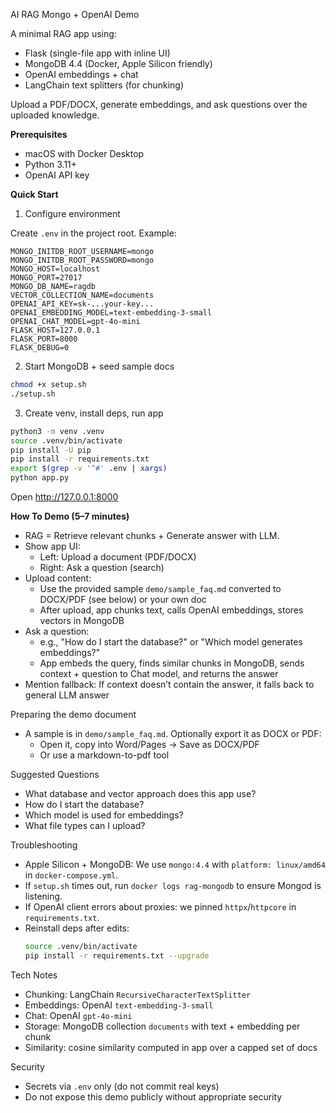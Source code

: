 AI RAG Mongo + OpenAI Demo

A minimal RAG app using:
- Flask (single-file app with inline UI)
- MongoDB 4.4 (Docker, Apple Silicon friendly)
- OpenAI embeddings + chat
- LangChain text splitters (for chunking)

Upload a PDF/DOCX, generate embeddings, and ask questions over the uploaded knowledge.

**Prerequisites**
- macOS with Docker Desktop
- Python 3.11+
- OpenAI API key

**Quick Start**

1) Configure environment

Create `.env` in the project root. Example:

```
MONGO_INITDB_ROOT_USERNAME=mongo
MONGO_INITDB_ROOT_PASSWORD=mongo
MONGO_HOST=localhost
MONGO_PORT=27017
MONGO_DB_NAME=ragdb
VECTOR_COLLECTION_NAME=documents
OPENAI_API_KEY=sk-...your-key...
OPENAI_EMBEDDING_MODEL=text-embedding-3-small
OPENAI_CHAT_MODEL=gpt-4o-mini
FLASK_HOST=127.0.0.1
FLASK_PORT=8000
FLASK_DEBUG=0
```

2) Start MongoDB + seed sample docs

```zsh
chmod +x setup.sh
./setup.sh
```

3) Create venv, install deps, run app

```zsh
python3 -m venv .venv
source .venv/bin/activate
pip install -U pip
pip install -r requirements.txt
export $(grep -v '^#' .env | xargs)
python app.py
```

Open http://127.0.0.1:8000

**How To Demo (5–7 minutes)**
- RAG = Retrieve relevant chunks + Generate answer with LLM.
- Show app UI:
  - Left: Upload a document (PDF/DOCX)
  - Right: Ask a question (search)
- Upload content:
  - Use the provided sample `demo/sample_faq.md` converted to DOCX/PDF (see below) or your own doc
  - After upload, app chunks text, calls OpenAI embeddings, stores vectors in MongoDB
- Ask a question:
  - e.g., "How do I start the database?" or "Which model generates embeddings?"
  - App embeds the query, finds similar chunks in MongoDB, sends context + question to Chat model, and returns the answer
- Mention fallback: If context doesn’t contain the answer, it falls back to general LLM answer

Preparing the demo document
- A sample is in `demo/sample_faq.md`. Optionally export it as DOCX or PDF:
  - Open it, copy into Word/Pages → Save as DOCX/PDF
  - Or use a markdown-to-pdf tool

Suggested Questions
- What database and vector approach does this app use?
- How do I start the database?
- Which model is used for embeddings?
- What file types can I upload?

Troubleshooting
- Apple Silicon + MongoDB: We use `mongo:4.4` with `platform: linux/amd64` in `docker-compose.yml`.
- If `setup.sh` times out, run `docker logs rag-mongodb` to ensure Mongod is listening.
- If OpenAI client errors about proxies: we pinned `httpx`/`httpcore` in `requirements.txt`.
- Reinstall deps after edits:
  ```zsh
  source .venv/bin/activate
  pip install -r requirements.txt --upgrade
  ```

Tech Notes
- Chunking: LangChain `RecursiveCharacterTextSplitter`
- Embeddings: OpenAI `text-embedding-3-small`
- Chat: OpenAI `gpt-4o-mini`
- Storage: MongoDB collection `documents` with text + embedding per chunk
- Similarity: cosine similarity computed in app over a capped set of docs

Security
- Secrets via `.env` only (do not commit real keys)
- Do not expose this demo publicly without appropriate security
